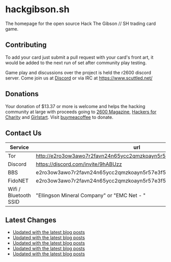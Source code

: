 # hackgibson.sh
The homepage for the open source Hack The Gibson // SH trading card game.


## Contributing

To add your card just submit a pull request with your card's front art, it would be added to the next run of set after community play testing.

Game play and discussions over the project is held the r2600 discord server. Come join us at [Discord](https://discord.com/invite/9hABUzz) or via IRC at https://www.scuttled.net/


## Donations

Your donation of $13.37 or more is welcome and helps the hacking community at large with proceeds going to [2600 Magazine](https://2600.com/), [Hackers for Charity](https://hackersforcharity.org) and [Girlstart](https://girlstart.org).  Visit [buymeacoffee](https://www.buymeacoffee.com/hackgibson.sh) to donate.


## Contact Us

Service | url
-|-
Tor | http://e2ro3ow3awo7r2favn24n65ycc2qmzkoayn5r57e3f56nvjwdcgg32ad.onion
Discord | https://discord.com/invite/9hABUzz
BBS | e2ro3ow3awo7r2favn24n65ycc2qmzkoayn5r57e3f56nvjwdcgg32ad.onion:23
FidoNET | e2ro3ow3awo7r2favn24n65ycc2qmzkoayn5r57e3f56nvjwdcgg32ad.onion:24554
Wifi / Bluetooth SSID | "Ellingson Mineral Company" or "EMC Net - <fidonet address>"

## Latest Changes
<!-- BLOG-POST-LIST:START -->
- [Updated with the latest blog posts](https://github.com/DFW2600/hackgibson.sh/commit/1893608995272da37073b731c06c54e0626a63a5)
- [Updated with the latest blog posts](https://github.com/DFW2600/hackgibson.sh/commit/80668c3c60149d8b746b3b4acdf49588624ff3d4)
- [Updated with the latest blog posts](https://github.com/DFW2600/hackgibson.sh/commit/dd49c9476d337cd3275ede7d8088603037102d6d)
- [Updated with the latest blog posts](https://github.com/DFW2600/hackgibson.sh/commit/1e859b5a464a1915734b1cf2671e69e02fbaf52d)
- [Updated with the latest blog posts](https://github.com/DFW2600/hackgibson.sh/commit/8d1a0459c9e4bfac0899579f7e7c49ed85254c22)
<!-- BLOG-POST-LIST:END -->
